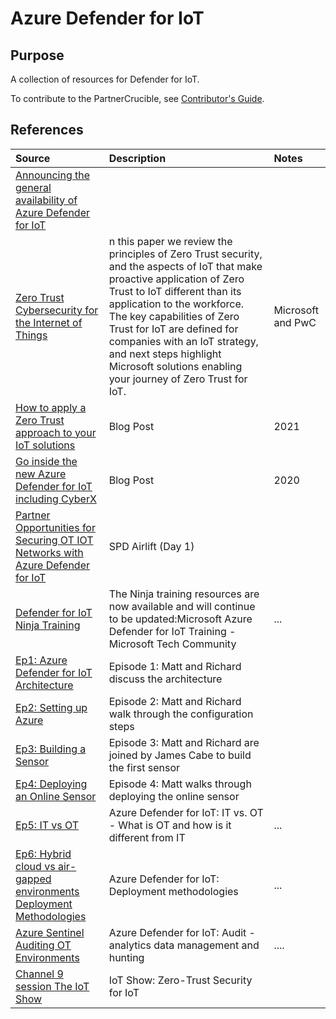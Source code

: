 
# Azure Defender for IoT

## Purpose

A collection of resources for Defender for IoT.

To contribute to the PartnerCrucible, see [Contributor's Guide](ContributorsGuide).


## References



Source | Description | Notes
:----- | :-----  | :-----
[Announcing the general availability of Azure Defender for IoT](https://www.microsoft.com/security/blog/2021/01/27/announcing-the-general-availability-of-azure-defender-for-iot/) | |
[Zero Trust Cybersecurity for the Internet of Things](https://aka.ms/iot-zt-paper) | n this paper we review the principles of Zero Trust security, and the aspects of IoT that make proactive application of Zero Trust to IoT different than its application to the workforce. The key capabilities of Zero Trust for IoT are defined for companies with an IoT strategy, and next steps highlight Microsoft solutions enabling your journey of Zero Trust for IoT.  | Microsoft and PwC
[How to apply a Zero Trust approach to your IoT solutions](https://aka.ms/iot-zt-blog) | Blog Post | 2021
[Go inside the new Azure Defender for IoT including CyberX](https://www.microsoft.com/security/blog/2020/11/25/go-inside-the-new-azure-defender-for-iot-including-cyberx/) | Blog Post | 2020
[Partner Opportunities for Securing OT IOT Networks with Azure Defender for IoT](https://www.youtube.com/watch?v=18TV2XqT1vA&list=PL-8L4E6a4nOYq9syIPKnwLhZzDvTPlCtos)| SPD Airlift (Day 1) |
[Defender for IoT Ninja Training](https://techcommunity.microsoft.com/t5/microsoft-defender-for-iot-blog/microsoft-defender-for-iot-ninja-training/ba-p/2428899) | The Ninja training resources are now available and will continue to be updated:Microsoft Azure Defender for IoT Training - Microsoft Tech Community | ...
[Ep1: Azure Defender for IoT Architecture](https://www.youtube.com/embed/vU283nfVQFs)|Episode 1: Matt and Richard discuss the architecture|
[Ep2: Setting up Azure](https://www.youtube.com/watch?v=xaG1Ph0C5Ig)| Episode 2: Matt and Richard walk through the configuration steps | 
[Ep3: Building a Sensor](https://www.youtube.com/watch?v=T1uvD2-W9t4) | Episode 3: Matt and Richard are joined by James Cabe to build the first sensor |
[Ep4: Deploying an Online Sensor](https://www.youtube.com/watch?v=gWd0AecmHqk&list=PLhTS5hnNCfqdgleMGHi37UwcquB4y-e4-&index=5) |Episode 4: Matt walks through deploying the online sensor| 
[Ep5: IT vs OT](https://www.youtube.com/watch?v=TliTTBi6Do8) | Azure Defender for IoT: IT vs. OT - What is OT and how is it different from IT | ...
[Ep6: Hybrid cloud vs air-gapped environments Deployment Methodologies](https://www.youtube.com/watch?v=TliTTBi6Do8) | Azure Defender for IoT: Deployment methodologies | ...
[Azure Sentinel Auditing OT Environments](https://www.youtube.com/watch?v=GHjf2F_DB_M) | Azure Defender for IoT: Audit - analytics data management and hunting | ....
[Channel 9 session The IoT Show](https://docs.microsoft.com/en-us/shows/internet-of-things-show/zero-trust-security-for-iot) | IoT Show: Zero-Trust Security for IoT |

